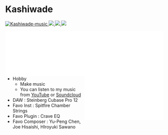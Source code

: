 # Kashiwade


<p align="left"> 
  <a href="https://github.com/Kashiwade-music/Kashiwade-music/">
    <img src="https://komarev.com/ghpvc/?username=Kashiwade-music" alt="Kashiwade-music" />
  </a>
  <a href="https://github.com/Kashiwade-music">
    <img height="20" src="https://img.shields.io/github/followers/Kashiwade-music?label=follow&logo=github&style=flat" />
  </a>
  <a href="http://twitter.com/Kashiwade-music">
    <img height="20" src="https://img.shields.io/twitter/follow/Kashiwade_music?label=Twitter&logo=twitter&style=flat" />
  </a>
  <a href="https://www.youtube.com/channel/UCSLhB_FXseHmBCC2X0TwsjA">
    <img height="20" src="https://img.shields.io/youtube/channel/subscribers/UCSLhB_FXseHmBCC2X0TwsjA?label=YouTube&logo=YouTube&style=flat" />
  </a>
</p>

<div>
<img align="right" src="/metrics1.svg" alt="Metrics" width="50%">
<img align="right" src="/metrics2.svg" alt="Metrics" width="50%">
</div>

- Hobby
	- Make music
	- You can listen to my music from [YouTube](https://www.youtube.com/channel/UCSLhB_FXseHmBCC2X0TwsjA) or [Soundcloud](https://soundcloud.com/kashiwade)
- DAW : Steinberg Cubase Pro 12
- Favo Inst : Spitfire Chamber Strings
- Favo Plugin : Crave EQ
- Favo Composer : Yu-Peng Chen, Joe Hisaishi, HIroyuki Sawano
